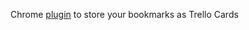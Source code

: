 Chrome [plugin](https://chrome.google.com/webstore/detail/trello-bookmark/ephoopolmejjnjkbbdcfgoohokhnekca) to store your bookmarks as Trello Cards 
